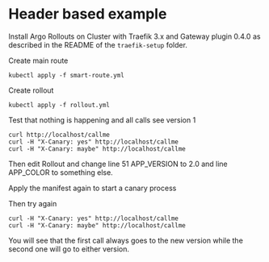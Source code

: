# Header based example

Install Argo Rollouts on Cluster
with Traefik 3.x and Gateway plugin 0.4.0 as described in the
README of the `traefik-setup` folder.


Create main route

```
kubectl apply -f smart-route.yml
```

Create rollout 

```
kubectl apply -f rollout.yml
```

Test that nothing is happening and all calls see version 1

```
curl http://localhost/callme
curl -H "X-Canary: yes" http://localhost/callme
curl -H "X-Canary: maybe" http://localhost/callme
```

Then edit Rollout and change line 51 APP_VERSION to 2.0 and line APP_COLOR to something else.

Apply the manifest again to start a canary process

Then try again 

```
curl -H "X-Canary: yes" http://localhost/callme
curl -H "X-Canary: maybe" http://localhost/callme
```

You will see that the first call always goes to the new version
while the second one will go to either version.
